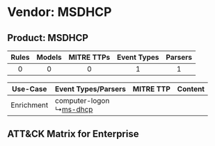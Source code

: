 Vendor: MSDHCP
==============
Product: MSDHCP
---------------
| Rules | Models | MITRE TTPs | Event Types | Parsers |
|:-----:|:------:|:----------:|:-----------:|:-------:|
|   0   |   0    |     0      |      1      |    1    |

|  Use-Case  | Event Types/Parsers    | MITRE TTP | Content    |
|:----------:| ---- | --------- | ---- |
| Enrichment |  computer-logon<br> ↳[ms-dhcp](Ps/pC_msdhcp.md)<br> |    | [](RM/r_m_msdhcp_msdhcp_Enrichment.md) |

ATT&CK Matrix for Enterprise
----------------------------
